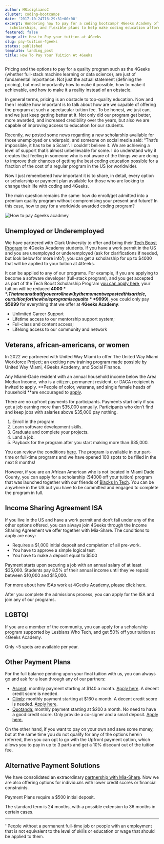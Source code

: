 ```yaml
---
author: MRiciglianoC
cluster: coding-bootcamps
date: '2017-10-24T16:29:31+00:00'
excerpt: Wondering how to pay for a coding bootcamp? 4Geeks Academy offers financing,
  scholarships, and flexible plans to help make coding education affordable.
featured: false
image_alt: How to Pay your tuition at 4Geeks
slug: pay-tuition-4geeks
status: published
template: landing_post
title: How To Pay Your Tuition At 4Geeks
---
```

Pricing and the options to pay for a quality program such as the 4Geeks (whether full-stack machine learning or data science), are just of fundamental importance. Not just the actual statement (defining the pricing), but most importantly how to make it possible, how to make it achievable, and how to make it a reality instead of an obstacle. 

In general terms, pricing is an obstacle to top-quality education. Now and then I realize how important is to talk about how are we capable of offering the program at such a spectacular tuition fee. To be honest, we just can, and we just keep getting better at it. Not only did our program get better, more awarded, and increased credibility over the years, but also we are capable of improving access to education for our students. 

Recently, we posted some news regarding a new scholarship available for those unemployed or underpaid, and someone on social media said:  “That’s impossible, it has to be a Scam”. I couldn’t believe it. We are achieving a level of support that’s almost unbelievable for some.  I do understand why it creates that feeling in someone who is not aware of the things we are doing to improve their chances of getting the best coding education possible for a fraction of the cost of a regular program in the US (or worldwide).

Now I just remembered how important it is to share, in detail, every option or scholarship or payment plan available for those who are looking to change their life with coding and 4Geeks. 

The main question remains the same: how do enroll/get admitted into a premium quality program without compromising your present and future? In this case, how to pay for a worldwide awarded coding program?

![How to pay 4geeks acadmey](https://breathecode.herokuapp.com/v1/media/file/image-jpg)


## Unemployed or Underemployed 

We have partnered with Clark University to offer and bring their [Tech Boost Program](https://techboostclark.com/) to 4Geeks Academy students. If you have a work permit in the US and you are unemployed or underemployed (ask for clarifications if needed, but look below for more info¹), you can get a scholarship for up to $4000 that will be applied to your tuition at 4Geeks. 

It can be applied to any of our programs. For example, if you are applying to become a software developer (full-stack program), and you get accepted as part of the Tech Boost Scholarship Program [you can apply here](https://tqaclark.agsprime.net/one_workforce/self_registration_module/participant_self_registration_form?EDIT_MODE=false&staff_organization_id=6329D58D569BD902D19F1E8C), your tuition will be reduced **$4000**. That means that if you enroll now (by the moment we posted this article, our tuition for the whole program is equal to **$9999**), you could only pay **$5999** for everything that we offer at **4Geeks Academy**:



- Unlimited Career Support
- Lifetime access to our mentorship support system;
- Full-class and content access;
- Lifelong access to our community and network


## Veterans, african-americans, or women 

In 2022 we partnered with United Way Miami to offer The  United Way Miami Workforce Project; an exciting new training program made possible by United Way Miami, 4Geeks Academy, and Social Finance.

Any Miami-Dade resident with an annual household income below the Area Median Income, who is a citizen, permanent resident, or DACA recipient is invited to apply. **People of color, veterans, and single female heads of household **are encouraged to [apply](https://4geeksacademy.com/us/landing/united-way).

There are no upfront payments for participants. Payments start only if you get a job earning more than $35,000 annually. Participants who don’t find and keep jobs with salaries above $35,000 pay nothing.



1. Enroll in the program.
2. Learn software development skills.
3. Graduate and complete your projects.
4. Land a job.
5. Payback for the program after you start making more than $35,000.

You can review the conditions [here](https://storage.googleapis.com/media-breathecode/bc38ffebe9e56f8cd62e10d5d0839f98d7528c4fe7756456630588d2c2048a2a). The program is available in our part-time or full-time programs and we have opened 100 spots to be filled in the next 8 months!

However, if you are an African American who is not located in Miami Dade County, you can apply for a scholarship ($4000 off your tuition) program that was launched together with our friends of [Blacks In Tech](https://www.blacksintechnology.net/). You can be anywhere in the US but you have to be committed and engaged to complete the program in full.


## Income Sharing Agreement ISA 

If you live in the US and have a work permit and don’t fall under any of the other options offered, you can always join 4Geeks through the Income Sharing Agreement we offer together with Mia-Share. The conditions to apply are easy:



- Requires a $1,000 initial deposit and completion of all pre-work.
- You have to approve a simple logical test
- You have to make a deposit equal to $500

Payment starts upon securing a job with an annual salary of at least $35,000. Students pay 8.5% of their annual income until they've repaid between $10,000 and $15,000.

For more about how ISAs work at 4Geeks Academy, please [click here](https://4geeksacademy.com/us/trends-and-tech/pay-once-get-job-isa). 

After you complete the admissions process, you can apply for the ISA and join any of our programs. 


## LGBTQI

If you are a member of the community, you can apply for a scholarship program supported by Lesbians Who Tech, and get 50% off your tuition at 4Geeks Academy. 

Only ~5 spots are available per year. 


## Other Payment Plans

For the full balance pending upon your final tuition with us, you can always go and ask for a loan through any of our partners:



- [Ascent](https://partner.ascentfunding.com/4geeksacademy/): monthly payment starting at $140 a month. [Apply here](https://partner.ascentfunding.com/4geeksacademy/). A decent credit score is needed. 
- [Climb](https://climbcredit.com/resources/4geeks-academy-all-payment-options/): monthly payment starting at $160 a month. A decent credit score is needed. [Apply here](https://climbcredit.com/apply/4geeksacademy?page=create-account&schoolId=4G9480839611402).
- [Quotanda:](https://quotanda.com/4geeks/) monthly payment starting at $200 a month. No need to have a good credit score. Only provide a co-signer and a small deposit.  [Apply here.](https://app.quotanda.com/aspx/Application?accountName=4Geeks)

On the other hand, if you want to pay on your own and save some money, but at the same time you do not qualify for any of the options herein referred, then you can opt to go with the Upfront payment option, which allows you to pay in up to 3 parts and get a 10% discount out of the tuition fee. 


## Alternative Payment Solutions

We have consolidated an extraordinary [partnership with Mia-Share](https://4geeksacademy.mia-share.com/apply/programs). Now we are also offering options for individuals with lower credit scores or financial constraints.

Payment Plans require a $500 initial deposit.

The standard term is 24 months, with a possible extension to 36 months in certain cases.

---
¹ People without a permanent full-time job or people with an employment that is not equivalent to the level of skills or education or wage that should be applied to them.